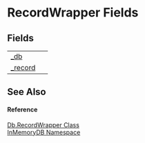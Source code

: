 # RecordWrapper Fields




## Fields
<table>
<tr>
<td><a href="f425fe04-2be5-2ead-ae48-0d7787f5026e">_db</a></td>
<td> </td></tr>
<tr>
<td><a href="4c2d770c-fac9-ffc1-c7db-18b59daa1372">_record</a></td>
<td> </td></tr>
</table>

## See Also


#### Reference
<a href="15d1f56f-3dc8-30e2-1769-44c8b9a97dea">Db.RecordWrapper Class</a>  
<a href="044e8d7f-0f94-a8b4-bd65-529f6359fdf7">InMemoryDB Namespace</a>  
